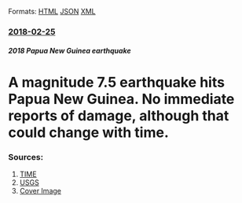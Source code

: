 
Formats: [HTML](/news/2018/02/25/a-magnitude-7-5-earthquake-hits-papua-new-guinea-no-immediate-reports-of-damage-although-that-could-change-with-time.html)  [JSON](/news/2018/02/25/a-magnitude-7-5-earthquake-hits-papua-new-guinea-no-immediate-reports-of-damage-although-that-could-change-with-time.json)  [XML](/news/2018/02/25/a-magnitude-7-5-earthquake-hits-papua-new-guinea-no-immediate-reports-of-damage-although-that-could-change-with-time.xml)  

### [2018-02-25](/news/2018/02/25/index.md)

##### 2018 Papua New Guinea earthquake
# A magnitude 7.5 earthquake hits Papua New Guinea. No immediate reports of damage, although that could change with time. 




### Sources:

1. [TIME](http://time.com/5174726/earthquake-papua-new-guinea/)
2. [USGS](https://earthquake.usgs.gov/earthquakes/eventpage/us2000d7q6#executive)
2. [Cover Image](https://timedotcom.files.wordpress.com/2018/02/papua-new-guinea.jpg?quality&#x3D;85)
